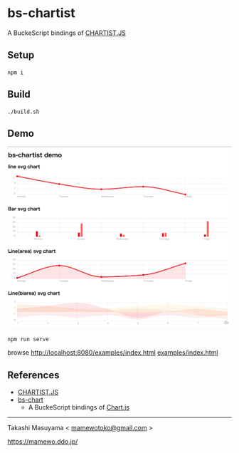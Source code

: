 bs-chartist
======================

A BuckeScript bindings of [CHARTIST.JS](https://gionkunz.github.io/chartist-js/)


Setup
-------

```
npm i
```

Build
-------

```
./build.sh
```

Demo
-----

[![demo](./image/bs-chartist-demo.png)](https://mamewotoko.github.io/bs-chartist/)

```
npm run serve
```

browse <http://localhost:8080/examples/index.html> [examples/index.html](examples/index.html)

References
-----------------
* [CHARTIST.JS](https://gionkunz.github.io/chartist-js/)
* [bs-chart](https://github.com/mamewotoko/bs-chart)
  * A BuckeScript bindings of [Chart.js](https://www.chartjs.org/)

-------
Takashi Masuyama < mamewotoko@gmail.com >

https://mamewo.ddo.jp/
